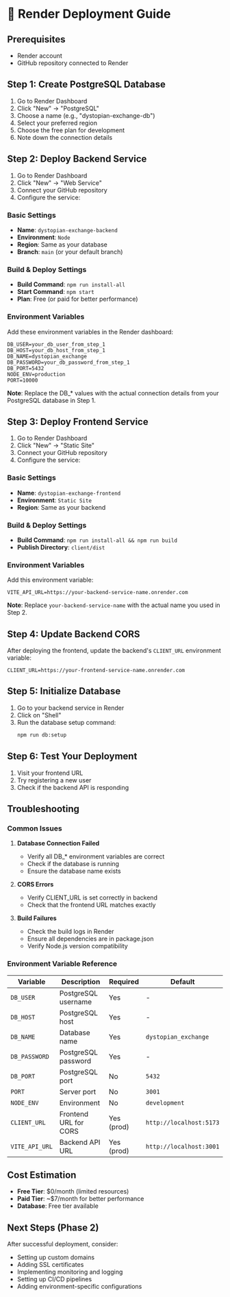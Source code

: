 # 🚀 Render Deployment Guide

## Prerequisites
- Render account
- GitHub repository connected to Render

## Step 1: Create PostgreSQL Database

1. Go to Render Dashboard
2. Click "New" → "PostgreSQL"
3. Choose a name (e.g., "dystopian-exchange-db")
4. Select your preferred region
5. Choose the free plan for development
6. Note down the connection details

## Step 2: Deploy Backend Service

1. Go to Render Dashboard
2. Click "New" → "Web Service"
3. Connect your GitHub repository
4. Configure the service:

### **Basic Settings**
- **Name**: `dystopian-exchange-backend`
- **Environment**: `Node`
- **Region**: Same as your database
- **Branch**: `main` (or your default branch)

### **Build & Deploy Settings**
- **Build Command**: `npm run install-all`
- **Start Command**: `npm start`
- **Plan**: Free (or paid for better performance)

### **Environment Variables**
Add these environment variables in the Render dashboard:

```
DB_USER=your_db_user_from_step_1
DB_HOST=your_db_host_from_step_1
DB_NAME=dystopian_exchange
DB_PASSWORD=your_db_password_from_step_1
DB_PORT=5432
NODE_ENV=production
PORT=10000
```

**Note**: Replace the DB_* values with the actual connection details from your PostgreSQL database in Step 1.

## Step 3: Deploy Frontend Service

1. Go to Render Dashboard
2. Click "New" → "Static Site"
3. Connect your GitHub repository
4. Configure the service:

### **Basic Settings**
- **Name**: `dystopian-exchange-frontend`
- **Environment**: `Static Site`
- **Region**: Same as your backend

### **Build & Deploy Settings**
- **Build Command**: `npm run install-all && npm run build`
- **Publish Directory**: `client/dist`

### **Environment Variables**
Add this environment variable:

```
VITE_API_URL=https://your-backend-service-name.onrender.com
```

**Note**: Replace `your-backend-service-name` with the actual name you used in Step 2.

## Step 4: Update Backend CORS

After deploying the frontend, update the backend's `CLIENT_URL` environment variable:

```
CLIENT_URL=https://your-frontend-service-name.onrender.com
```

## Step 5: Initialize Database

1. Go to your backend service in Render
2. Click on "Shell"
3. Run the database setup command:
   ```bash
   npm run db:setup
   ```

## Step 6: Test Your Deployment

1. Visit your frontend URL
2. Try registering a new user
3. Check if the backend API is responding

## Troubleshooting

### Common Issues

1. **Database Connection Failed**
   - Verify all DB_* environment variables are correct
   - Check if the database is running
   - Ensure the database name exists

2. **CORS Errors**
   - Verify CLIENT_URL is set correctly in backend
   - Check that the frontend URL matches exactly

3. **Build Failures**
   - Check the build logs in Render
   - Ensure all dependencies are in package.json
   - Verify Node.js version compatibility

### Environment Variable Reference

| Variable | Description | Required | Default |
|----------|-------------|----------|---------|
| `DB_USER` | PostgreSQL username | Yes | - |
| `DB_HOST` | PostgreSQL host | Yes | - |
| `DB_NAME` | Database name | Yes | `dystopian_exchange` |
| `DB_PASSWORD` | PostgreSQL password | Yes | - |
| `DB_PORT` | PostgreSQL port | No | `5432` |
| `PORT` | Server port | No | `3001` |
| `NODE_ENV` | Environment | No | `development` |
| `CLIENT_URL` | Frontend URL for CORS | Yes (prod) | `http://localhost:5173` |
| `VITE_API_URL` | Backend API URL | Yes (prod) | `http://localhost:3001` |

## Cost Estimation

- **Free Tier**: $0/month (limited resources)
- **Paid Tier**: ~$7/month for better performance
- **Database**: Free tier available

## Next Steps (Phase 2)

After successful deployment, consider:
- Setting up custom domains
- Adding SSL certificates
- Implementing monitoring and logging
- Setting up CI/CD pipelines
- Adding environment-specific configurations